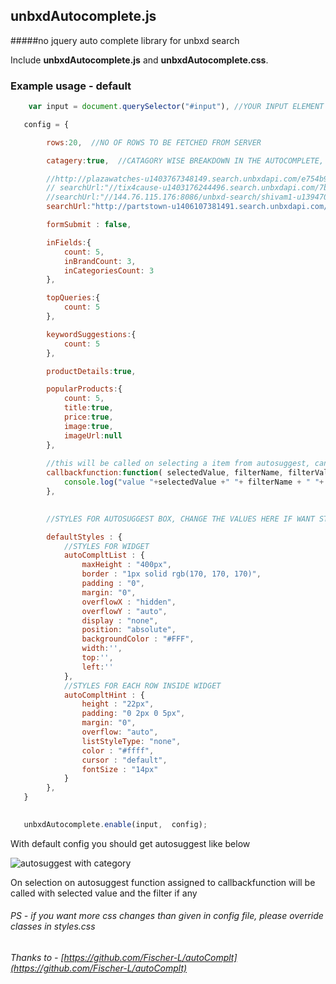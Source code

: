 ## unbxdAutocomplete.js
#####no jquery auto complete library for unbxd search

Include **unbxdAutocomplete.js** and **unbxdAutocomplete.css**.


### Example usage - default

```javascript
    var input = document.querySelector("#input"), //YOUR INPUT ELEMENT

   config = {

		rows:20,  //NO OF ROWS TO BE FETCHED FROM SERVER 

		catagery:true,  //CATAGORY WISE BREAKDOWN IN THE AUTOCOMPLETE, GIVE TRUE IF YOU WANT THIS

		//http://plazawatches-u1403767348149.search.unbxdapi.com/e754b9ef9da2d315d4a97aa57457b81e/autosuggest
		// searchUrl:"//tix4cause-u1403176244496.search.unbxdapi.com/7b0e6e36282b6db1bfd69a2af86b4674/autosuggest",
		//searchUrl:"//144.76.115.176:8086/unbxd-search/shivam1-u1394705575346/autosuggest",
		searchUrl:"http://partstown-u1406107381491.search.unbxdapi.com/1038fb78dbd387a388a718d91d2c0f11/autosuggest",

		formSubmit : false,

		inFields:{
			count: 5,
			inBrandCount: 3,
			inCategoriesCount: 3
		},

		topQueries:{
			count: 5
		},

		keywordSuggestions:{
			count: 5
		},

		productDetails:true,

		popularProducts:{
			count: 5,
			title:true,
			price:true,
			image:true,
			imageUrl:null
		},
		
		//this will be called on selecting a item from autosuggest, can be used to call search query
		callbackfunction:function( selectedValue, filterName, filterValue){
			console.log("value "+selectedValue +" "+ filterName + " "+ filterValue);
		},
		

		//STYLES FOR AUTOSUGGEST BOX, CHANGE THE VALUES HERE IF WANT STYLES APRT FROM DEFAULT ONE

		defaultStyles : {
		    //STYLES FOR WIDGET
			autoCompltList : {
				maxHeight : "400px",
				border : "1px solid rgb(170, 170, 170)",
				padding : "0",
				margin: "0",
				overflowX : "hidden",
				overflowY : "auto",
				display : "none",
				position: "absolute",
				backgroundColor : "#FFF",
				width:'',
				top:'',
				left:''
			},
			//STYLES FOR EACH ROW INSIDE WIDGET
			autoCompltHint : {
				height : "22px",
				padding: "0 2px 0 5px",
				margin: "0",
				overflow: "auto",
				listStyleType: "none",
				color : "#ffff",
				cursor : "default",
				fontSize : "14px"
			}
		},
   }

  
   unbxdAutocomplete.enable(input,  config);
```

With default config you should get autosuggest like below


![autosuggest with category](https://raw.githubusercontent.com/unbxd/autosuggest/master/screenshots/category.png "autosuggest with category")

On selection on autosuggest function assigned to callbackfunction will be called with selected value and the filter if any


###### PS - if you want more css changes than given in config file, please override classes in styles.css

###### Thanks to -  [https://github.com/Fischer-L/autoComplt](https://github.com/Fischer-L/autoComplt)



